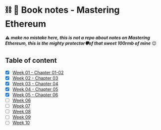 # ⛓ 📝 Book notes - Mastering Ethereum

⚠️ ***make no mistake here, this is not a repo about notes on Mastering Ethereum, this is the mighty protector🛡of that sweet 100rmb of mine*** 😉

## Table of content
- [X] [Week 01 - Chapter 01-02](./week_01.md)
- [X] [Week 02 - Chapter 03](./week_02.md)
- [X] [Week 03 - Chapter 04](./week_03.md)
- [X] [Week 04 - Chapter 05](./week_04.md)
- [X] [Week 05 - Chapter 06](./week_05.md)
- [ ] [Week 06](./week_06.md)
- [ ] [Week 07](./week_07.md)
- [ ] [Week 08](./week_08.md)
- [ ] [Week 09](./week_09.md)
- [ ] [Week 10](./week_10.md)
